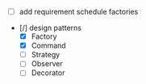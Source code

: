- [ ] add requirement schedule factories
- [/] design patterns
    - [x] Factory
    - [x] Command
    - [ ] Strategy
    - [ ] Observer
    - [ ] Decorator
      <!-- -   [ ] Command
    - [ ] Command -->
- [x] DDD
- [x] HOC
- [x] rect context
- [ ] state manager
- [ ] React hooks
    - [ ] useEffect
    - [ ] useMemo
- [ ] custom css styles that is the "tailwind" principle alternative

issue:

person factory dont use persons registry
